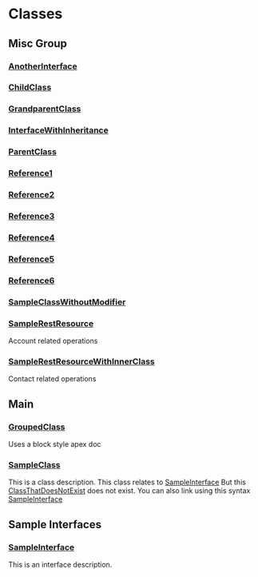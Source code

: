 # Classes
## Misc Group

### [AnotherInterface](/Misc-Group/AnotherInterface.md)


### [ChildClass](/Misc-Group/ChildClass.md)


### [GrandparentClass](/Misc-Group/GrandparentClass.md)


### [InterfaceWithInheritance](/Misc-Group/InterfaceWithInheritance.md)


### [ParentClass](/Misc-Group/ParentClass.md)


### [Reference1](/Misc-Group/Reference1.md)


### [Reference2](/Misc-Group/Reference2.md)


### [Reference3](/Misc-Group/Reference3.md)


### [Reference4](/Misc-Group/Reference4.md)


### [Reference5](/Misc-Group/Reference5.md)


### [Reference6](/Misc-Group/Reference6.md)


### [SampleClassWithoutModifier](/Misc-Group/SampleClassWithoutModifier.md)


### [SampleRestResource](/Misc-Group/SampleRestResource.md)

Account related operations



### [SampleRestResourceWithInnerClass](/Misc-Group/SampleRestResourceWithInnerClass.md)

Contact related operations


## Main

### [GroupedClass](/Main/GroupedClass.md)

Uses a block style apex doc



### [SampleClass](/Main/SampleClass.md)

This is a class description. This class relates to [SampleInterface](/Sample-Interfaces/SampleInterface.md)
             But this [ClassThatDoesNotExist](ClassThatDoesNotExist) does not exist.
             You can also link using this syntax [SampleInterface](/Sample-Interfaces/SampleInterface.md)


## Sample Interfaces

### [SampleInterface](/Sample-Interfaces/SampleInterface.md)

This is an interface description.


